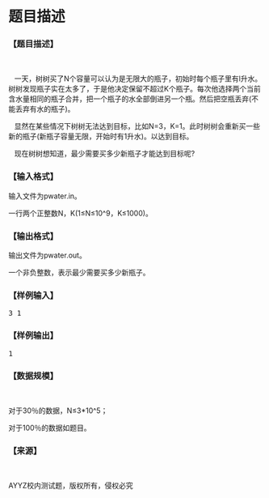 # 题目描述


<h3>
【题目描述】
</h3>
<p>
<br/>
</p>
<p>
   一天，树树买了N个容量可以认为是无限大的瓶子，初始时每个瓶子里有l升水。树树发现瓶子实在太多了，于是他决定保留不超过K个瓶子。每次他选择两个当前含水量相同的瓶子合并，把一个瓶子的水全部倒进另一个瓶。然后把空瓶丢弃(不能丢弃有水的瓶子)。
</p>
<p>
   显然在某些情况下树树无法达到目标，比如N=3，K=1。此时树树会重新买一些新的瓶子(新瓶子容量无限，开始时有1升水)。以达到目标。
</p>
<p>
   现在树树想知道，最少需要买多少新瓶子才能达到目标呢?
</p>
<h3>
【输入格式】
</h3>
<p>
输入文件为pwater.in。    
</p>
<p>
一行两个正整数N，K(1≤N≤10^9，K≤1000)。
</p>
<h3>
【输出格式】
</h3>
<p>
输出文件为pwater.out。    
</p>
<p>
一个非负整数，表示最少需要买多少新瓶子。
</p>
<h3>
【样例输入】
</h3>
<pre>3 1</pre>
<h3>
【样例输出】
</h3>
<pre>1</pre>
<h3>
【数据规模】
</h3>
<p>
<br/>
</p>
<p>
对于30％的数据，N≤3*10^5；
</p>
<p>
对于100％的数据如题目。
</p>
<h3>
【来源】
</h3>
<p>
<br/>
</p>
<p>
AYYZ校内测试题，版权所有，侵权必究
</p>
<p>
<br/>
</p>
